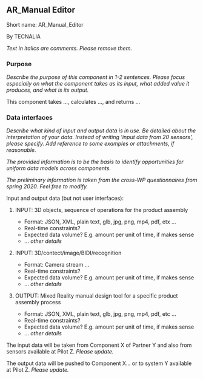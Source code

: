 ## AR_Manual Editor

Short name: AR_Manual_Editor

By TECNALIA

_Text in italics are comments. Please remove them._

### Purpose

_Describe the purpose of this component in 1-2 sentences. Please focus especially on what the component takes as its input, what added value it produces, and what is its output._

This component takes ..., calculates ..., and returns ... 

### Data interfaces

_Describe what kind of input and output data is in use.
Be detailed about the interpretation of your data. 
Instead of writing 'input data from 20 sensors', please specify. 
Add reference to some examples or attachments, if reasonable._

_The provided information is to be the basis to identify opportunities for uniform data models across components._

_The preliminary information is taken from the cross-WP questionnaires from spring 2020. Feel free to modify._

Input and output data (but not user interfaces):


1. INPUT: 3D objects, sequence of operations for the product assembly
    - Format: JSON, XML, plain text, glb, jpg, png, mp4, pdf, etx ...
    - Real-time constraints?
    - Expected data volume? E.g. amount per unit of time, if makes sense
    - ... _other details_

1. INPUT: 3D/contect/image/BIDI/recognition
    - Format: Camera stream ...
    - Real-time constraints?
    - Expected data volume? E.g. amount per unit of time, if makes sense
    - ... _other details_

1. OUTPUT: Mixed Reality manual design tool for a specific product assembly process
    - Format: JSON, XML, plain text, glb, jpg, png, mp4, pdf, etc ...
    - Real-time constraints?
    - Expected data volume? E.g. amount per unit of time, if makes sense
    - ... _other details_


The input data will be taken from Component X of Partner Y 
and also from sensors available at Pilot Z. _Please update._

The output data will be pushed to Component X... 
or to system Y available at Pilot Z. _Please update._